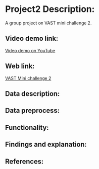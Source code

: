 # Project2 Description:

A group project on VAST mini challenge 2. 


## Video demo link: 

[Video demo on YouTube]()

## Web link:

[VAST Mini challenge 2](https://jsytim.github.io/VAST_Mini_Challenge_Two/index.html)


## Data description:

## Data preprocess:

## Functionality:

## Findings and explanation:

## References:
